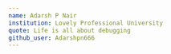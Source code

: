 ```yaml
---
name: Adarsh P Nair
institution: Lovely Professional University
quote: Life is all about debugging
github_user: Adarshpn666
---
```

